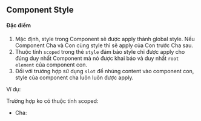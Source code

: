 ## Component Style

#### Đặc điểm

1. Mặc định, style trong Component sẽ được apply thành global style. Nếu Component Cha và Con cùng style thì sẽ apply của Con trước Cha sau.
2. Thuộc tính `scoped` trong thẻ `style` đảm bảo style chỉ được apply cho đúng duy nhất Component mà nó được khai báo và duy nhất `root element` của component con.
3. Đối với trường hợp sử dụng `slot` để nhúng content vào component con, style của component cha luôn luôn được apply.

Ví dụ:

Trường hợp ko có thuộc tính scoped:

- Cha: <style> --> apply Global
- Con: <style> --> apply Global
  --> Cha override Con

Trường hợp có `scoped`:

- Cha có `<style scoped>`: apply Cha và `root element` của Con
